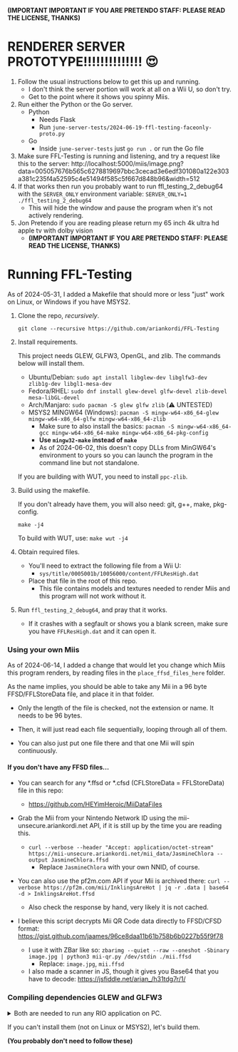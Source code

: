 **(IMPORTANT IMPORTANT IF YOU ARE PRETENDO STAFF: PLEASE READ THE LICENSE, THANKS)**
# RENDERER SERVER PROTOTYPE!!!!!!!!!!!!!! 😍
1. Follow the usual instructions below to get this up and running.
    * I don't think the server portion will work at all on a Wii U, so don't try.
    * Get to the point where it shows you spinny Miis.
2. Run either the Python or the Go server.
    * Python
        - Needs Flask
        - Run `june-server-tests/2024-06-19-ffl-testing-faceonly-proto.py`
    * Go
        - Inside `june-server-tests` just `go run .` or run the Go file
3. Make sure FFL-Testing is running and listening, and try a request like this to the server: http://localhost:5000/miis/image.png?data=005057676b565c6278819697bbc3cecad3e6edf301080a122e303a381c235f4a52595c4e51494f585c5f667d848b96&width=512
4. If that works then run you probably want to run ffl_testing_2_debug64 with the `SERVER_ONLY` environment variable: `SERVER_ONLY=1 ./ffl_testing_2_debug64`
    - This will hide the window and pause the program when it's not actively rendering.
5. Jon Pretendo if you are reading please return my 65 inch 4k ultra hd apple tv with dolby vision
    - **(IMPORTANT IMPORTANT IF YOU ARE PRETENDO STAFF: PLEASE READ THE LICENSE, THANKS)**

# Running FFL-Testing
As of 2024-05-31, I added a Makefile that should more or less "just" work on Linux, or Windows if you have MSYS2.
1. Clone the repo, _recursively_.
    ```
    git clone --recursive https://github.com/ariankordi/FFL-Testing
    ```
2. Install requirements.

    This project needs GLEW, GLFW3, OpenGL, and zlib. The commands below will install them.

    * Ubuntu/Debian: `sudo apt install libglew-dev libglfw3-dev zlib1g-dev libgl1-mesa-dev`
    * Fedora/RHEL: `sudo dnf install glew-devel glfw-devel zlib-devel mesa-libGL-devel`
    * Arch/Manjaro: `sudo pacman -S glew glfw zlib` (⚠️ UNTESTED)
    * MSYS2 MINGW64 (Windows): `pacman -S mingw-w64-x86_64-glew mingw-w64-x86_64-glfw mingw-w64-x86_64-zlib`
        - Make sure to also install the basics: `pacman -S mingw-w64-x86_64-gcc mingw-w64-x86_64-make mingw-w64-x86_64-pkg-config`
        - **Use `mingw32-make` instead of `make`**
        - As of 2024-06-02, this doesn't copy DLLs from MinGW64's environment to yours so you can launch the program in the command line but not standalone.

    If you are building with WUT, you need to install `ppc-zlib`.
3. Build using the makefile.

    If you don't already have them, you will also need: git, g++, make, pkg-config.
    ```
    make -j4
    ```
    To build with WUT, use: `make wut -j4`
3. Obtain required files.
    * You'll need to extract the following file from a Wii U:
        - `sys/title/0005001b/10056000/content/FFLResHigh.dat`
    * Place that file in the root of this repo.
        - This file contains models and textures needed to render Miis and this program will not work without it.
4. Run `ffl_testing_2_debug64`, and pray that it works.
    * If it crashes with a segfault or shows you a blank screen, make sure you have `FFLResHigh.dat` and it can open it.

### Using your own Miis
As of 2024-06-14, I added a change that would let you change which Miis this program renders, by reading files in the `place_ffsd_files_here` folder.

As the name implies, you should be able to take any Mii in a 96 byte FFSD/FFLStoreData file, and place it in that folder.

* Only the length of the file is checked, not the extension or name. It needs to be 96 bytes.

* Then, it will just read each file sequentially, looping through all of them.
* You can also just put one file there and that one Mii will spin continuously.

#### If you don't have any FFSD files...
* You can search for any *.ffsd or *.cfsd (CFLStoreData = FFLStoreData) file in this repo:
    - https://github.com/HEYimHeroic/MiiDataFiles

* Grab the Mii from your Nintendo Network ID using the mii-unsecure.ariankordi.net API, if it is still up by the time you are reading this.
    - `curl --verbose --header "Accept: application/octet-stream" https://mii-unsecure.ariankordi.net/mii_data/JasmineChlora --output JasmineChlora.ffsd`
        * Replace `JasmineChlora` with your own NNID, of course.
* You can also use the pf2m.com API if your Mii is archived there: `curl --verbose https://pf2m.com/mii/InklingsAreHot | jq -r .data | base64 -d > InklingsAreHot.ffsd`
    - Also check the response by hand, very likely it is not cached.
* I believe this script decrypts Mii QR Code data directly to FFSD/CFSD format: https://gist.github.com/jaames/96ce8daa11b61b758b6b0227b55f9f78
    - I use it with ZBar like so: `zbarimg --quiet --raw --oneshot -Sbinary image.jpg | python3 mii-qr.py /dev/stdin ./mii.ffsd`
        * Replace: `image.jpg`, `mii.ffsd`
    - I also made a scanner in JS, though it gives you Base64 that you have to decode: https://jsfiddle.net/arian_/h31tdg7r/1/

### Compiling dependencies GLEW and GLFW3
<details>
<summary>
Both are needed to run any RIO application on PC.

If you can't install them (not on Linux or MSYS2), let's build them.

**(You probably don't need to follow these)**
</summary>

### GLEW:
* `git clone https://github.com/nigels-com/glew && cd glew`
* If you are cross compiling (From Linux to Windows...):
  - Also run `export SYSTEM=linux-mingw64` (OR... `msys-win64`, `mingw-win32`, `darwin-arm64`...)
* `make -j8`
* (sudo) `make install`
### GLFW3:
* `git clone https://github.com/glfw/glfw && cd glfw`
* `cmake -S . -B build`
	- If you are cross compiling, append: `-D CMAKE_TOOLCHAIN_FILE=CMake/x86_64-w64-mingw32.cmake -D CMAKE_INSTALL_PREFIX=/usr/local/x86_64-w64-mingw32/`
* `cmake --build build -j8`
* (sudo) `cmake --install build`
### Now they should be available to pkg-config
Try: `pkg-config --libs zlib glew glfw3`

(Unless it complains about needing `glu`)
#### If you are still reading
NOTE from 2024-06-02: To cross compile this from Linux to Windows, I used the following command:
`
TOOLCHAIN_PREFIX=x86_64-w64-mingw32- make LDFLAGS="-L/dev/shm/glfw/build/src/ -lz -L/dev/shm/glew/lib/ -lglew32 -lglfw3 -lopengl32 -lgdi32 -lws2_32
`

Where I have glew and glfw built at /dev/shm.

While pkg-config worked, letting me need only the TOOLCHAIN_PREFIX set, for whatever reason it wasn't building and threw lots of linking errors saying it couldn't link tons of symbols from glew32 even though it literally finds it and opens the library, so... IDK.
</details>
